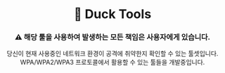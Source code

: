 <div align="center">
  <h1>🦆 Duck Tools</h1>
  <h3>⚠ 해당 툴을 사용하여 발생하는 모든 책임은 사용자에게 있습니다.</h3>
  
  <p>
    당신이 현재 사용중인 네트워크 환경이 공격에 취약한지 확인할 수 있는 툴셋입니다.<br/>
    WPA/WPA2/WPA3 프로토콜에서 활용할 수 있는 툴들을 개발중입니다.<br/><br/>
  </p>
  
  
  
</div>
